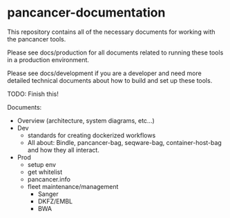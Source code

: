 pancancer-documentation
=======================

This repository contains all of the necessary documents for working with the pancancer tools.

Please see docs/production for all documents related to running these tools in a production environment.

Please see docs/development if you are a developer and need more detailed technical documents about how to build and set up these tools.

TODO: Finish this!

Documents:
  - Overview (architecture, system diagrams, etc...)
  - Dev
    - standards for creating dockerized workflows
    - All about: Bindle, pancancer-bag, seqware-bag, container-host-bag and how they all interact.
  - Prod
    - setup env
    - get whitelist
    - pancancer.info
    - fleet maintenance/management
      - Sanger
      - DKFZ/EMBL
      - BWA

